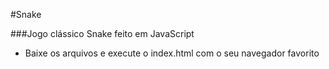 #Snake

###Jogo clássico Snake feito em JavaScript

- Baixe os arquivos e execute o index.html com o seu navegador favorito
